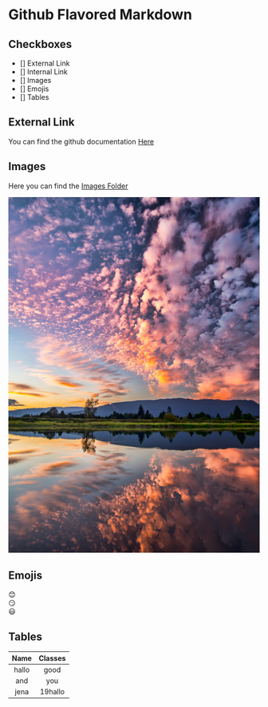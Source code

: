 # Github Flavored Markdown

## Checkboxes 
- [] External Link
- [] Internal Link
- [] Images
- [] Emojis
- [] Tables

## External Link
You can find the github documentation [Here](https://help.github.com/en)

## Images
Here you can find the [Images Folder](./Images)

![Landscape](./Images/pexels-james-wheeler-1486974.jpg)

## Emojis

:blush:\
:smirk:\
:smiley:

## Tables

Name | Classes|
:------:|:------:
hallo | good
and | you 
jena | 19hallo

